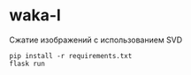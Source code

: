 # waka-l
Сжатие изображений с использованием SVD

```
pip install -r requirements.txt  
flask run
```
